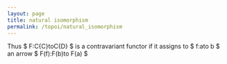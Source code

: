 ```yaml
---
layout: page
title: natural isomorphism
permalink: /topoi/natural_isomorphism
---
```

Thus $ F:C{C}toC{D} $ is a contravariant functor if it assigns to $ f:ato b $ an arrow $ F(f):F(b)to F(a) $ 

